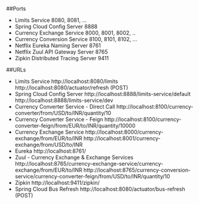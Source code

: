 ##Ports
* Limits Service	8080, 8081, ...
* Spring Cloud Config Server	8888
* Currency Exchange Service	8000, 8001, 8002, ..
* Currency Conversion Service	8100, 8101, 8102, ...
* Netflix Eureka Naming Server	8761
* Netflix Zuul API Gateway Server	8765
* Zipkin Distributed Tracing Server	9411

##URLs
* Limits Service	http://localhost:8080/limits http://localhost:8080/actuator/refresh (POST)
* Spring Cloud Config Server	http://localhost:8888/limits-service/default http://localhost:8888/limits-service/dev
* Currency Converter Service - Direct Call	http://localhost:8100/currency-converter/from/USD/to/INR/quantity/10
* Currency Converter Service - Feign	http://localhost:8100/currency-converter-feign/from/EUR/to/INR/quantity/10000
* Currency Exchange Service	http://localhost:8000/currency-exchange/from/EUR/to/INR http://localhost:8001/currency-exchange/from/USD/to/INR
* Eureka	http://localhost:8761/
* Zuul - Currency Exchange & Exchange Services	http://localhost:8765/currency-exchange-service/currency-exchange/from/EUR/to/INR http://localhost:8765/currency-conversion-service/currency-converter-feign/from/USD/to/INR/quantity/10
* Zipkin	http://localhost:9411/zipkin/
* Spring Cloud Bus Refresh	http://localhost:8080/actuator/bus-refresh (POST)